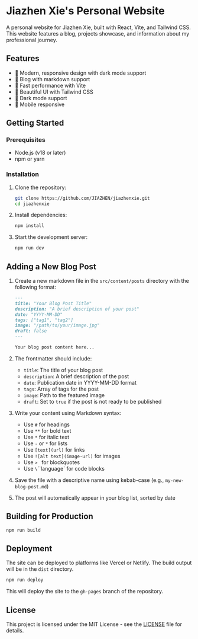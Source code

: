 # Jiazhen Xie's Personal Website

A personal website for Jiazhen Xie, built with React, Vite, and Tailwind CSS. This website features a blog, projects showcase, and information about my professional journey.

## Features

- 🎨 Modern, responsive design with dark mode support
- 📝 Blog with markdown support
- 🚀 Fast performance with Vite
- 🎨 Beautiful UI with Tailwind CSS
- 🌙 Dark mode support
- 📱 Mobile responsive

## Getting Started

### Prerequisites

- Node.js (v18 or later)
- npm or yarn

### Installation

1. Clone the repository:

   ```bash
   git clone https://github.com/JIAZHEN/jiazhenxie.git
   cd jiazhenxie
   ```

2. Install dependencies:

   ```bash
   npm install
   ```

3. Start the development server:

   ```bash
   npm run dev
   ```

## Adding a New Blog Post

1. Create a new markdown file in the `src/content/posts` directory with the following format:

   ```markdown
   ---
   title: "Your Blog Post Title"
   description: "A brief description of your post"
   date: "YYYY-MM-DD"
   tags: ["tag1", "tag2"]
   image: "/path/to/your/image.jpg"
   draft: false
   ---

   Your blog post content here...
   ```

2. The frontmatter should include:

   - `title`: The title of your blog post
   - `description`: A brief description of the post
   - `date`: Publication date in YYYY-MM-DD format
   - `tags`: Array of tags for the post
   - `image`: Path to the featured image
   - `draft`: Set to `true` if the post is not ready to be published

3. Write your content using Markdown syntax:

   - Use `#` for headings
   - Use `**` for bold text
   - Use `*` for italic text
   - Use `-` or `*` for lists
   - Use `[text](url)` for links
   - Use `![alt text](image-url)` for images
   - Use `> ` for blockquotes
   - Use `\`\`\`language` for code blocks

4. Save the file with a descriptive name using kebab-case (e.g., `my-new-blog-post.md`)

5. The post will automatically appear in your blog list, sorted by date

## Building for Production

```bash
npm run build
```

## Deployment

The site can be deployed to platforms like Vercel or Netlify. The build output will be in the `dist` directory.

```bash
npm run deploy
```

This will deploy the site to the `gh-pages` branch of the repository.

## License

This project is licensed under the MIT License - see the [LICENSE](LICENSE) file for details.
